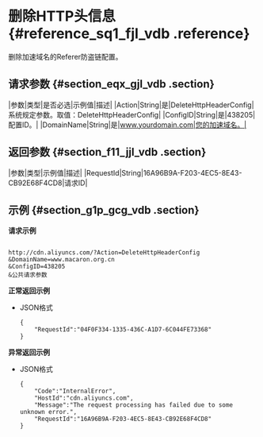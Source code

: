 # 删除HTTP头信息 {#reference_sq1_fjl_vdb .reference}

删除加速域名的Referer防盗链配置。

## 请求参数 {#section_eqx_gjl_vdb .section}

|参数|类型|是否必选|示例值|描述|
|Action|String|是|DeleteHttpHeaderConfig|系统规定参数。取值：DeleteHttpHeaderConfig|
|ConfigID|String|是|438205|配置ID。|
|DomainName|String|是|www.yourdomain.com|您的加速域名。|

## 返回参数 {#section_f11_jjl_vdb .section}

|参数|类型|示例值|描述|
|RequestId|String|16A96B9A-F203-4EC5-8E43-CB92E68F4CD8|请求ID|

## 示例 {#section_g1p_gcg_vdb .section}

**请求示例**

```

http://cdn.aliyuncs.com/?Action=DeleteHttpHeaderConfig
&DomainName=www.macaron.org.cn
&ConfigID=438205
&公共请求参数
```

**正常返回示例**

-   JSON格式

    ```
    {
        "RequestId":"04F0F334-1335-436C-A1D7-6C044FE73368"
    }
    ```


**异常返回示例**

-   JSON格式

    ```
    {
        "Code":"InternalError",
        "HostId":"cdn.aliyuncs.com",
        "Message":"The request processing has failed due to some unknown error.",
        "RequestId":"16A96B9A-F203-4EC5-8E43-CB92E68F4CD8"
    }
    ```


